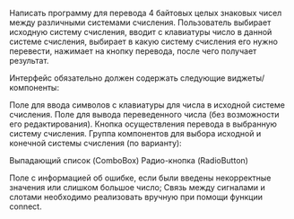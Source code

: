Написать программу для перевода 4 байтовых целых знаковых чисел между различными системами счисления.
Пользователь выбирает исходную систему счисления, вводит с клавиатуры число
в данной системе счисления, выбирает в какую систему счисления его нужно перевести, нажимает на кнопку
перевода, после чего получает результат.

Интерфейс обязательно должен содержать следующие виджеты/компоненты:

Поле для ввода символов с клавиатуры для числа в исходной системе счисления.
Поле для вывода переведенного числа (без возможности его редактирования).
Кнопка осуществления перевода в выбранную систему счисления.
Группа компонентов для выбора исходной и конечной системы счисления (по варианту):

Выпадающий список (ComboBox)
Радио-кнопка (RadioButton)


Поле с информацией об ошибке, если были введены некорректные значения или слишком большое число;
Связь между сигналами и слотами необходимо реализовать вручную при помощи функции connect.
